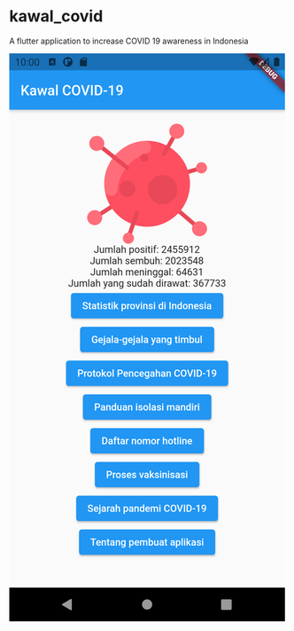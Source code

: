 # kawal_covid

A flutter application to increase COVID 19 awareness in Indonesia

![Screenshot](screenshots/Screenshot_1625842831.png)
